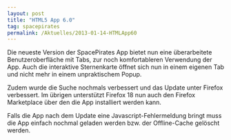 ```yaml
---
layout: post
title: "HTML5 App 6.0"
tag: spacepirates
permalink: /Aktuelles/2013-01-14-HTMLApp60
---
```


Die neueste Version der SpacePirates App bietet nun eine überarbeitete Benutzeroberfläche mit Tabs, zur noch komfortableren Verwendung der App. Auch die interaktive Sternenkarte öffnet sich nun in einem eigenen Tab und nicht mehr in einem unpraktischem Popup.

Zudem wurde die Suche nochmals verbessert und das Update unter Firefox verbessert. Im übrigen unterstützt Firefox 18 nun auch den Firefox Marketplace über den die App installiert werden kann.

Falls die App nach dem Update eine Javascript-Fehlermeldung bringt muss die App einfach nochmal geladen werden bzw. der Offline-Cache gelöscht werden.
